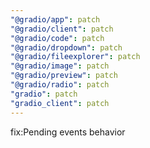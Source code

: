 ```yaml
---
"@gradio/app": patch
"@gradio/client": patch
"@gradio/code": patch
"@gradio/dropdown": patch
"@gradio/fileexplorer": patch
"@gradio/image": patch
"@gradio/preview": patch
"@gradio/radio": patch
"gradio": patch
"gradio_client": patch
---
```


fix:Pending events behavior
